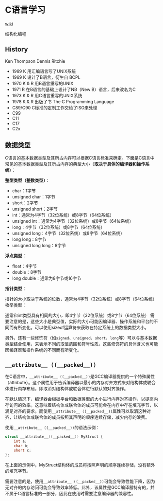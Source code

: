 # C语言学习

[wiki](https://en.wikipedia.org/wiki/The_C_Programming_Language '')

结构化编程

## History

Ken Thompson 
Dennis Ritchie

- 1969 K 用汇编语言写了UNIX系统
- 1969 K 设计了B语言，衍生自 BCPL
- 1970 K & R 用B语言重写的UNIX
- 1971 R 在B语言的基础上设计了NB（New B）语言，后来改名为C
- 1973 K & R 用C语言重写的UNIX系统
- 1978 K & R 出版了书 The C Programming Language
- C89/C90 C标准的定制工作交给了ISO来处理
- C99
- C11
- C17
- C2x

## 数据类型
C语言的基本数据类型及其所占内存可以根据C语言标准来确定。下面是C语言中常见的基本数据类型及其所占内存的典型大小（**取决于具体的编译器和操作系统**）：

**整型类型（整数类型）**：

- char：1字节
- unsigned char：1字节
- short：2字节
- unsigned short：2字节
- int：通常为4字节（32位系统）或8字节（64位系统）
- unsigned int：通常为4字节（32位系统）或8字节（64位系统）
- long：4字节（32位系统）或8字节（64位系统）
- unsigned long：4字节（32位系统）或8字节（64位系统）
- long long：8字节
- unsigned long long：8字节

**浮点类型**：

- float：4字节
- double：8字节
- long double：通常为8字节或16字节

**指针类型**：

指针的大小取决于系统的位数，通常为4字节（32位系统）或8字节（64位系统）
枚举类型：


通常和int类型具有相同的大小，即4字节（32位系统）或8字节（64位系统）
需要注意的是，这些大小是典型值，实际的大小可能因编译器、操作系统和平台的不同而有所变化。可以使用sizeof运算符来获取在特定系统上的数据类型大小。

另外，还有一些修饰符（如`signed`、`unsigned`、`short`、`long`等）可以与基本数据类型结合使用，来表示不同的取值范围和符号性质。这些修饰符的具体含义也可能因编译器和操作系统的不同而有所变化。

## `__attribute__ ((__packed__))`

在C语言中，`__attribute__ ((__packed__))`是GCC编译器提供的一个特殊属性（attribute）。这个属性用于告诉编译器以最小的内存对齐方式来对结构体或联合体进行内存布局，即取消对结构体或联合体进行默认的对齐操作。

在默认情况下，编译器会根据平台和数据类型的大小进行内存对齐操作，以提高内存访问的效率。这意味着结构体或联合体的成员可能会在内存中存在填充字节，以满足对齐的要求。而使用`__attribute__ ((__packed__))`属性可以取消这种对齐，让结构体或联合体的成员按照其声明的顺序连续存储，减少内存的浪费。

使用`__attribute__ ((__packed__))`的语法示例：
```c
struct __attribute__((__packed__)) MyStruct {
    int a;
    char b;
    short c;
};
```
在上面的示例中，MyStruct结构体的成员将按照声明的顺序连续存储，没有额外的填充字节。

需要注意的是，使用`__attribute__ ((__packed__))`可能会导致性能下降，因为无对齐的内存访问可能会导致效率降低。此外，该属性是GCC编译器特有的，并不属于C语言标准的一部分，因此在使用时需要注意编译器的兼容性。




